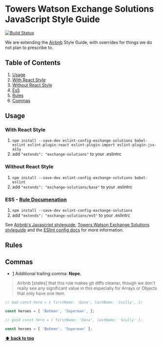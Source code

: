 # Towers Watson Exchange Solutions JavaScript Style Guide

[![Build Status](https://travis-ci.org/TWExchangeSolutions/eslint-config-exchange-solutions.svg?branch=master)](https://travis-ci.org/TWExchangeSolutions/eslint-config-exchange-solutions)

We are extending the [Airbnb](https://github.com/airbnb/javascript) Style Guide, with overrides for
things we do not plan to prescribe to.

## Table of Contents

1. [Usage](#usage)
  1. [With React Style](#with-react-style)
  1. [Without React Style](#without-react-style)
  1. [Es5](#es5)
1. [Rules](#rules)
  1. [Commas](#commas)

## Usage

### With React Style

1. `npm install --save-dev eslint-config-exchange-solutions babel-eslint eslint-plugin-react eslint-plugin-import eslint-plugin-jsx-a11y`
2. add `"extends": "exchange-solutions"` to your .eslintrc

### Without React Style

1. `npm install --save-dev eslint-config-exchange-solutions babel-eslint`
2. add `"extends": "exchange-solutions/base"` to your .eslintrc

### ES5 - [Rule Documenation](./blob/master/ES5-README.md)

1. `npm install --save-dev eslint-config-exchange-solutions`
2. add `"extends": "exchange-solutions/es5"` to your .eslintrc

See [Airbnb's Javascript styleguide](https://github.com/airbnb/javascript), [Towers Watson Exchange
Solutions styleguide](https://github.com/TWExchangeSolutions/eslint-config-exchange-solutions) and
the [ESlint config
docs](http://eslint.org/docs/user-guide/configuring#extending-configuration-files) for more
information.

## Rules

## Commas

- [1](#commas.1) <a name='commas.1'></a> Additional trailing comma: **Nope.**

> Airbnb [states] that this rule makes git diffs cleaner, though we don't really see any significant
> value in this especially for Arrays or Objects that only have one item.

```javascript
// bad const hero = { firstName: 'Dana', lastName: 'Scully', };

const heroes = [ 'Batman', 'Superman', ];

// good const hero = { firstName: 'Dana', lastName: 'Scully' };

const heroes = [ 'Batman', 'Superman' ];
```

**[⬆ back to top](#table-of-contents)**
